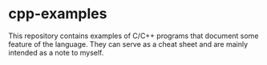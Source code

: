 # cpp-examples
This repository contains examples of C/C++ programs that document some feature of the language. They can serve as a cheat sheet and are mainly intended as a note to myself.
